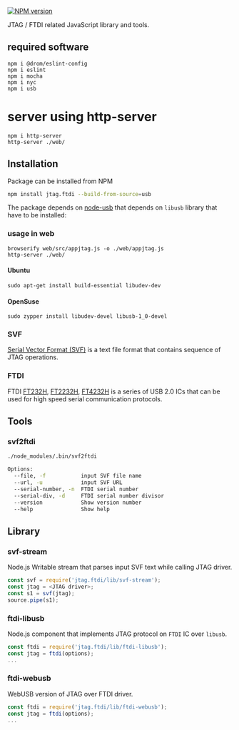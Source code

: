 [![NPM version](https://img.shields.io/npm/v/jtag.ftdi.siglabs.svg)](https://www.npmjs.org/package/jtag.ftdi.siglabs)

JTAG / FTDI related JavaScript library and tools.

## required software 
```
npm i @drom/eslint-config
npm i eslint
npm i mocha
npm i nyc
npm i usb
```

# server using http-server
```
npm i http-server
http-server ./web/
```


## Installation

Package can be installed from NPM

```sh
npm install jtag.ftdi --build-from-source=usb
```

The package depends on [node-usb](https://github.com/tessel/node-usb) that depends on `libusb` library that have to be installed:

### usage in web
```
browserify web/src/appjtag.js -o ./web/appjtag.js 
http-server ./web/
```
#### Ubuntu
```
sudo apt-get install build-essential libudev-dev
```

#### OpenSuse
```
sudo zypper install libudev-devel libusb-1_0-devel
```

### SVF

[Serial Vector Format (SVF)](https://en.wikipedia.org/wiki/Serial_Vector_Format) is a text file format that contains sequence of JTAG operations.

### FTDI

FTDI
[FT232H](http://www.ftdichip.com/Products/ICs/FT232H.htm),
[FT2232H](http://www.ftdichip.com/Products/ICs/FT2232H.html),
[FT4232H](http://www.ftdichip.com/Products/ICs/FT4232H.htm)
is a series of USB 2.0 ICs that can be used for high speed serial communication protocols.

## Tools

### svf2ftdi

```sh
./node_modules/.bin/svf2ftdi

Options:
  --file, -f           input SVF file name                              [string]
  --url, -u            input SVF URL                                    [string]
  --serial-number, -n  FTDI serial number                               [string]
  --serial-div, -d     FTDI serial number divisor                       [string]
  --version            Show version number                             [boolean]
  --help               Show help                                       [boolean]
```

## Library

### svf-stream

Node.js Writable stream that parses input SVF text while calling JTAG driver.

```js
const svf = require('jtag.ftdi/lib/svf-stream');
const jtag = <JTAG driver>;
const s1 = svf(jtag);
source.pipe(s1);
```

### ftdi-libusb

Node.js component that implements JTAG protocol on `FTDI` IC over `libusb`.

```js
const ftdi = require('jtag.ftdi/lib/ftdi-libusb');
const jtag = ftdi(options);
...
```

### ftdi-webusb

WebUSB version of JTAG over FTDI driver.

```js
const ftdi = require('jtag.ftdi/lib/ftdi-webusb');
const jtag = ftdi(options);
...
```
